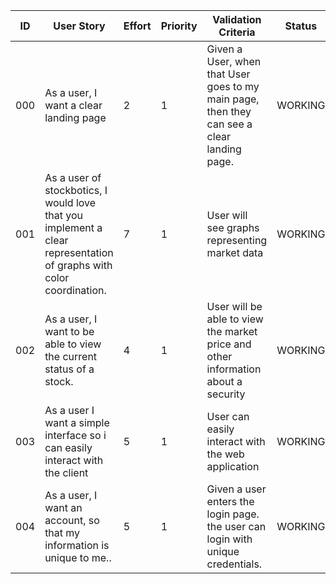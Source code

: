 | ID  | User Story                                                                                                          | Effort | Priority | Validation Criteria                                                                        | Status  |
| --- | ------------------------------------------------------------------------------------------------------------------- | ------ | -------- | ------------------------------------------------------------------------------------------ | ------- |
| 000 | As a user, I want a clear landing page                                                                              | 2      | 1        | Given a User, when that User goes to my main page, then they can see a clear landing page. | WORKING |
| 001 | As a user of stockbotics, I would love that you implement a clear representation of graphs with color coordination. | 7      | 1        | User will see graphs representing market data                                              | WORKING |
| 002 | As a user, I want to be able to view the current status of a stock.                                                 | 4      | 1        | User will be able to view the market price and other information about a security          | WORKING |
| 003 | As a user I want a simple interface so i can easily interact with the client                                        | 5      | 1        | User can easily interact with the web application                                          | WORKING |
| 004 | As a user, I want an account, so that my information is unique to me..                                              | 5      | 1        | Given a user enters the login page. the user can login with unique credentials.            | WORKING |
